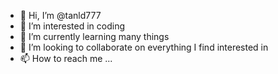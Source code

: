 - 👋 Hi, I’m @tanld777
- 👀 I’m interested in coding
- 🌱 I’m currently learning many things
- 💞️ I’m looking to collaborate on everything I find interested in
- 📫 How to reach me ...

<!---
tanld777/tanld777 is a ✨ special ✨ repository because its `README.md` (this file) appears on your GitHub profile.
You can click the Preview link to take a look at your changes.
--->
